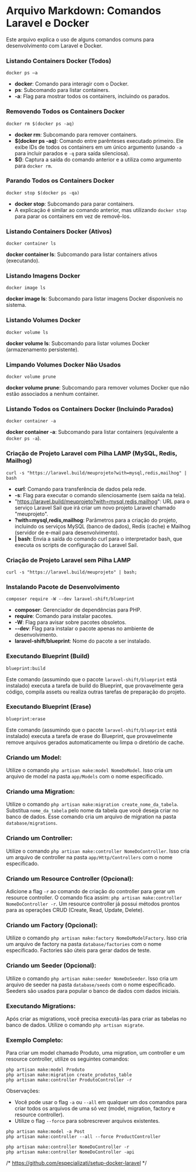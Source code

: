# Arquivo Markdown: Comandos Laravel e Docker
Este arquivo explica o uso de alguns comandos comuns para desenvolvimento com Laravel e Docker.

### Listando Containers Docker (Todos)
~~~
docker ps –a
~~~
- **docker**: Comando para interagir com o Docker.
- **ps**: Subcomando para listar containers.
- **-a**: Flag para mostrar todos os containers, incluindo os parados.

### Removendo Todos os Containers Docker
~~~
docker rm $(docker ps -aq)
~~~
- **docker rm**: Subcomando para remover containers.
- **$(docker ps -aq)**: Comando entre parênteses executado primeiro. Ele exibe IDs de todos os containers em um único argumento (usando `-a` para incluir parados e `-q` para saída silenciosa).
- **$()**: Captura a saída do comando anterior e a utiliza como argumento para `docker rm`.

### Parando Todos os Containers Docker
~~~
docker stop $(docker ps -qa)
~~~
- **docker stop**: Subcomando para parar containers.
- A explicação é similar ao comando anterior, mas utilizando `docker stop` para parar os containers em vez de removê-los.

### Listando Containers Docker (Ativos)
~~~
docker container ls
~~~
**docker container ls**: Subcomando para listar containers ativos (executando).
### Listando Imagens Docker
~~~
docker image ls
~~~
**docker image ls**: Subcomando para listar imagens Docker disponíveis no sistema.

### Listando Volumes Docker
~~~
docker volume ls
~~~
**docker volume ls**: Subcomando para listar volumes Docker (armazenamento persistente).
### Limpando Volumes Docker Não Usados
~~~
docker volume prune
~~~
**docker volume prune**: Subcomando para remover volumes Docker que não estão associados a nenhum container.

### Listando Todos os Containers Docker (Incluindo Parados)
~~~
docker container -a
~~~
**docker container -a**: Subcomando para listar containers (equivalente a `docker ps -a`).

### Criação de Projeto Laravel com Pilha LAMP (MySQL, Redis, Mailhog)
~~~
curl -s "https://laravel.build/meuprojeto?with=mysql,redis,mailhog" | bash
~~~
- **curl**: Comando para transferência de dados pela rede.
- **-s**: Flag para executar o comando silenciosamente (sem saída na tela).
- "https://laravel.build/meuprojeto?with=mysql,redis,mailhog": URL para o serviço Laravel Sail que irá criar um novo projeto Laravel chamado "meuprojeto".
- **?with=mysql,redis,mailhog**: Parâmetros para a criação do projeto, incluindo os serviços MySQL (banco de dados), Redis (cache) e Mailhog (servidor de e-mail para desenvolvimento).
- **| bash**: Envia a saída do comando curl para o interpretador bash, que executa os scripts de configuração do Laravel Sail.

### Criação de Projeto Laravel sem Pilha LAMP
~~~
curl -s "https://laravel.build/meuprojeto" | bash;
~~~

### Instalando Pacote de Desenvolvimento
~~~
composer require -W --dev laravel-shift/blueprint
~~~
- **composer**: Gerenciador de dependências para PHP.
- **require**: Comando para instalar pacotes.
- **-W**: Flag para avisar sobre pacotes obsoletos.
- **--dev**: Flag para instalar o pacote apenas no ambiente de desenvolvimento.
- **laravel-shift/blueprint**: Nome do pacote a ser instalado.

### Executando Blueprint (Build)
~~~
blueprint:build
~~~
Este comando (assumindo que o pacote `laravel-shift/blueprint` está instalado) executa a tarefa de build do Blueprint, que provavelmente gera código, compila assets ou realiza outras tarefas de preparação do projeto.

### Executando Blueprint (Erase)
~~~
blueprint:erase
~~~
Este comando (assumindo que o pacote `laravel-shift/blueprint` está instalado) executa a tarefa de erase do Blueprint, que provavelmente remove arquivos gerados automaticamente ou limpa o diretório de cache.


### Criando um Model:

Utilize o comando `php artisan make:model NomeDoModel`. Isso cria um arquivo de model na pasta `app/Models` com o nome especificado.

### Criando uma Migration:

Utilize o comando `php artisan make:migration create_nome_da_tabela`. Substitua `nome_da_tabela` pelo nome da tabela que você deseja criar no banco de dados. Esse comando cria um arquivo de migration na pasta `database/migrations`.

### Criando um Controller:

Utilize o comando `php artisan make:controller NomeDoController`. Isso cria um arquivo de controller na pasta `app/Http/Controllers` com o nome especificado.

### Criando um Resource Controller (Opcional):

Adicione a flag `-r` ao comando de criação do controller para gerar um resource controller. O comando fica assim: `php artisan make:controller NomeDoController -r`. Um resource controller já possui métodos prontos para as operações CRUD (Create, Read, Update, Delete).

### Criando um Factory (Opcional):

Utilize o comando `php artisan make:factory NomeDoModelFactory`. Isso cria um arquivo de factory na pasta `database/factories` com o nome especificado. Factories são úteis para gerar dados de teste.

### Criando um Seeder (Opcional):

Utilize o comando `php artisan make:seeder NomeDoSeeder`. Isso cria um arquivo de seeder na pasta `database/seeds` com o nome especificado. Seeders são usados para popular o banco de dados com dados iniciais.

### Executando Migrations:

Após criar as migrations, você precisa executá-las para criar as tabelas no banco de dados. Utilize o comando `php artisan migrate`.

### Exemplo Completo:

Para criar um model chamado Produto, uma migration, um controller e um resource controller, utilize os seguintes comandos:
~~~
php artisan make:model Produto
php artisan make:migration create_produtos_table
php artisan make:controller ProdutoController -r
~~~
Observações:

- Você pode usar o flag `-a` ou `--all` em qualquer um dos comandos para criar todos os arquivos de uma só vez (model, migration, factory e resource controller).
- Utilize o flag `--force` para sobrescrever arquivos existentes.

~~~~
php artisan make:model -a Post
php artisan make:controller --all --force ProductController
~~~~

~~~~
php artisan make:controller NomeDoController -r
php artisan make:controller NomeDoController -api
~~~~

/* https://github.com/especializati/setup-docker-laravel */
